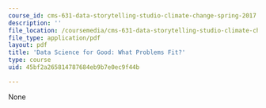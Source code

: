 ```yaml
---
course_id: cms-631-data-storytelling-studio-climate-change-spring-2017
description: ''
file_location: /coursemedia/cms-631-data-storytelling-studio-climate-change-spring-2017/45bf2a265814787684eb9b7e0ec9f44b_MITCMS_631s17_koschinsky_2015.pdf
file_type: application/pdf
layout: pdf
title: 'Data Science for Good: What Problems Fit?'
type: course
uid: 45bf2a265814787684eb9b7e0ec9f44b

---
```

None